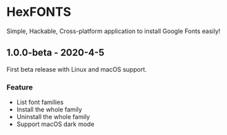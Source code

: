 # HexFONTS

Simple, Hackable, Cross-platform application to install Google Fonts easily!

## 1.0.0-beta - 2020-4-5

First beta release with Linux and macOS support.

### Feature

- List font families
- Install the whole family
- Uninstall the whole family
- Support macOS dark mode
